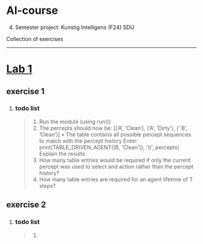 # AI-course
4. Semester project: Kunstig Intelligens (F24) SDU

Collection of exercises

-------------------------------------------

# [Lab 1](link)
## exercise 1
1. ### todo list
    >  1. Run the module (using run()) 
    >  2. The percepts should now be: [(‘A’, ’Clean’), (‘A’, ’Dirty’), (‘´B’, ’Clean’)] • The table contains all possible percept sequences to match with the percept history Enter: print(TABLE_DRIVEN_AGENT((B, 'Clean')), '\t', percepts) Explain the results
    > 3. How many table entries would be required if only the current percept was used to select and action rather than the percept history?  
    > 4. How many table entries are required for an agent lifetime of T steps?

## exercise 2
1. ### todo list
    >  1.